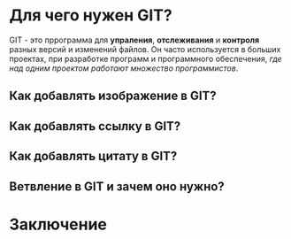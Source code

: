 # Для чего нужен GIT?

GIT - это пррограмма для **упраления**, **отслеживания** и **контроля** разных версий и изменений файлов. Он часто используется в больших проектах, при разработке программ и программного обеспечения, *где над одним проектом работают множество программистов*.

## Как добавлять изображение в GIT?

## Как добавлять ссылку в GIT?

## Как добавлять цитату в GIT?

## Ветвление в GIT и зачем оно нужно?

# Заключение